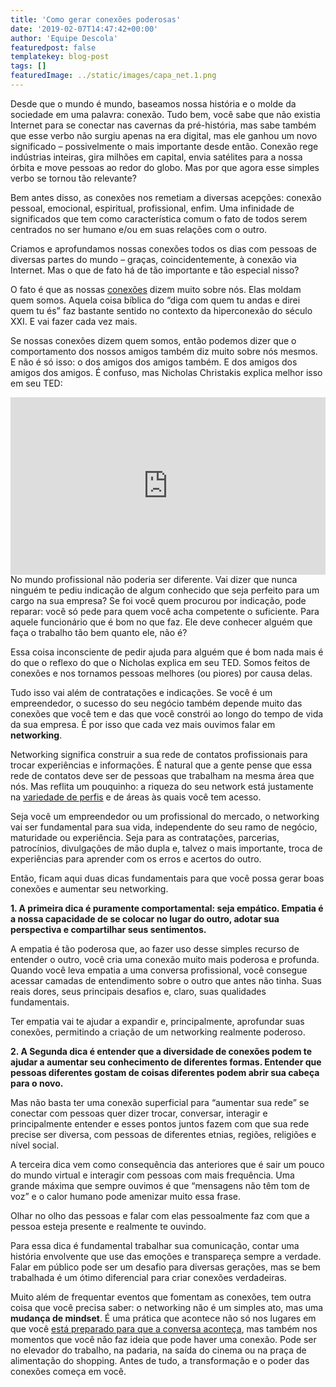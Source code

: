 ```yaml
---
title: 'Como gerar conexões poderosas'
date: '2019-02-07T14:47:42+00:00'
author: 'Equipe Descola'
featuredpost: false
templatekey: blog-post
tags: []
featuredImage: ../static/images/capa_net.1.png
---
```


Desde que o mundo é mundo, baseamos nossa história e o molde da sociedade em uma palavra: conexão. Tudo bem, você sabe que não existia Internet para se conectar nas cavernas da pré-história, mas sabe também que esse verbo não surgiu apenas na era digital, mas ele ganhou um novo significado – possivelmente o mais importante desde então. Conexão rege indústrias inteiras, gira milhões em capital, envia satélites para a nossa órbita e move pessoas ao redor do globo. Mas por que agora esse simples verbo se tornou tão relevante?

Bem antes disso, as conexões nos remetiam a diversas acepções: conexão pessoal, emocional, espiritual, profissional, enfim. Uma infinidade de significados que tem como característica comum o fato de todos serem centrados no ser humano e/ou em suas relações com o outro.

Criamos e aprofundamos nossas conexões todos os dias com pessoas de diversas partes do mundo – graças, coincidentemente, à conexão via Internet. Mas o que de fato há de tão importante e tão especial nisso?

O fato é que as nossas [conexões](https://descola.org/curso/cultura-crowd?utm_source=drops&utm_medium=post&utm_campaign=conexoes) dizem muito sobre nós. Elas moldam quem somos. Aquela coisa bíblica do “diga com quem tu andas e direi quem tu és” faz bastante sentido no contexto da hiperconexão do século XXI. E vai fazer cada vez mais.

Se nossas conexões dizem quem somos, então podemos dizer que o comportamento dos nossos amigos também diz muito sobre nós mesmos. E não é só isso: o dos amigos dos amigos também. E dos amigos dos amigos dos amigos. É confuso, mas Nicholas Christakis explica melhor isso em seu TED:

<div style="max-width:854px"><div style="position:relative;height:0;padding-bottom:56.25%"><iframe allowfullscreen="" frameborder="0" height="480" loading="lazy" scrolling="no" src="https://embed.ted.com/talks/nicholas_christakis_the_hidden_influence_of_social_networks" style="position:absolute;left:0;top:0;width:100%;height:100%" width="854"></iframe></div></div>No mundo profissional não poderia ser diferente. Vai dizer que nunca ninguém te pediu indicação de algum conhecido que seja perfeito para um cargo na sua empresa? Se foi você quem procurou por indicação, pode reparar: você só pede para quem você acha competente o suficiente. Para aquele funcionário que é bom no que faz. Ele deve conhecer alguém que faça o trabalho tão bem quanto ele, não é?

Essa coisa inconsciente de pedir ajuda para alguém que é bom nada mais é do que o reflexo do que o Nicholas explica em seu TED. Somos feitos de conexões e nos tornamos pessoas melhores (ou piores) por causa delas.

Tudo isso vai além de contratações e indicações. Se você é um empreendedor, o sucesso do seu negócio também depende muito das conexões que você tem e das que você constrói ao longo do tempo de vida da sua empresa. É por isso que cada vez mais ouvimos falar em **networking**.

Networking significa construir a sua rede de contatos profissionais para trocar experiências e informações. É natural que a gente pense que essa rede de contatos deve ser de pessoas que trabalham na mesma área que nós. Mas reflita um pouquinho: a riqueza do seu network está justamente na [variedade de perfis](https://descola.org/curso/multi-geracoes?utm_source=drops&utm_medium=post&utm_campaign=conexoes) e de áreas às quais você tem acesso.

Seja você um empreendedor ou um profissional do mercado, o networking vai ser fundamental para sua vida, independente do seu ramo de negócio, maturidade ou experiência. Seja para as contratações, parcerias, patrocínios, divulgações de mão dupla e, talvez o mais importante, troca de experiências para aprender com os erros e acertos do outro.

Então, ficam aqui duas dicas fundamentais para que você possa gerar boas conexões e aumentar seu networking.

**1. A primeira dica é puramente comportamental: seja empático. Empatia é a nossa capacidade de se colocar no lugar do outro, adotar sua perspectiva e compartilhar seus sentimentos.**

A empatia é tão poderosa que, ao fazer uso desse simples recurso de entender o outro, você cria uma conexão muito mais poderosa e profunda. Quando você leva empatia a uma conversa profissional, você consegue acessar camadas de entendimento sobre o outro que antes não tinha. Suas reais dores, seus principais desafios e, claro, suas qualidades fundamentais.

Ter empatia vai te ajudar a expandir e, principalmente, aprofundar suas conexões, permitindo a criação de um networking realmente poderoso.

**2. A Segunda dica é entender que a diversidade de conexões podem te ajudar a aumentar seu conhecimento de diferentes formas. Entender que pessoas diferentes gostam de coisas diferentes podem abrir sua cabeça para o novo.**

Mas não basta ter uma conexão superficial para “aumentar sua rede” se conectar com pessoas quer dizer trocar, conversar, interagir e principalmente entender e esses pontos juntos fazem com que sua rede precise ser diversa, com pessoas de diferentes etnias, regiões, religiões e nível social.

A terceira dica vem como consequência das anteriores que é sair um pouco do mundo virtual e interagir com pessoas com mais frequência. Uma grande máxima que sempre ouvimos é que “mensagens não têm tom de voz” e o calor humano pode amenizar muito essa frase.

Olhar no olho das pessoas e falar com elas pessoalmente faz com que a pessoa esteja presente e realmente te ouvindo.

Para essa dica é fundamental trabalhar sua comunicação, contar uma história envolvente que use das emoções e transpareça sempre a verdade. Falar em público pode ser um desafio para diversas gerações, mas se bem trabalhada é um ótimo diferencial para criar conexões verdadeiras.

Muito além de frequentar eventos que fomentam as conexões, tem outra coisa que você precisa saber: o networking não é um simples ato, mas uma **mudança de mindset**. É uma prática que acontece não só nos lugares em que você [está preparado para que a conversa aconteça](https://descola.org/curso/pitch?utm_source=drops&utm_medium=post&utm_campaign=conexoes), mas também nos momentos que você não faz ideia que pode haver uma conexão. Pode ser no elevador do trabalho, na padaria, na saída do cinema ou na praça de alimentação do shopping. Antes de tudo, a transformação e o poder das conexões começa em você.
